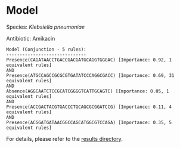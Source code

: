 
# Model

Species: *Klebsiella pneumoniae*

Antibiotic: Amikacin

```
Model (Conjunction - 5 rules):
------------------------------
Presence(CAGATAACCTGACCGACGATGCAGGTGGGAC) [Importance: 0.92, 1 equivalent rules]
AND
Presence(ATGCCAGCCGCGCGTGATATCCCAGGCGACC) [Importance: 0.69, 31 equivalent rules]
AND
Absence(AGGCAATCTCCGCATCGGGGTCATTGCAGTC) [Importance: 0.05, 1 equivalent rules]
AND
Presence(ACCGACTACGTGACCCTGCAGCGCGGATCCG) [Importance: 0.11, 4 equivalent rules]
AND
Presence(ACGGATGATAACGGCCAGCATGGCGTCCAGA) [Importance: 0.35, 5 equivalent rules]

```

For details, please refer to the [results directory](../../../../../results/scm_b/klebsiella%20pneumoniae/amikacin/repeat_2/).


